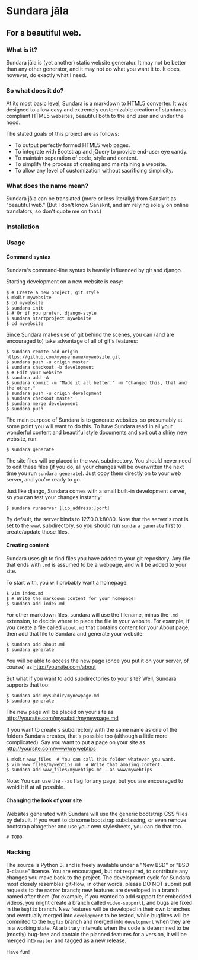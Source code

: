# Sundara jāla
## For a beautiful web.

### What is it?
Sundara jāla is (yet another) static website generator. It may not be
better than any other generator, and it may not do what you want it to.
It does, however, do exactly what I need.

### So what does it do?
At its most basic level, Sundara is a markdown to HTML5 converter. It
was designed to allow easy and extremely customizable creation of
standards-compliant HTML5 websites, beautiful both to the end user and
under the hood.

The stated goals of this project are as follows:

* To output perfectly formed HTML5 web pages.
* To integrate with Bootstrap and jQuery to provide end-user eye candy.
* To maintain seperation of code, style and content.
* To simplify the process of creating and maintaining a website.
* To allow any level of customization without sacrificing simplicity.

### What does the name mean?
Sundara jāla can be translated (more or less literally) from Sanskrit as
"beautiful web." (But I don't know Sanskrit, and am relying solely on
online translators, so don't quote me on that.)

### Installation


### Usage
#### Command syntax
Sundara's command-line syntax is heavily influenced by git and django.

Starting development on a new website is easy:

    $ # Create a new project, git style
    $ mkdir mywebsite
    $ cd mywebsite
    $ sundara init
    $ # Or if you prefer, django-style
    $ sundara startproject mywebsite
    $ cd mywebsite

Since Sundara makes use of git behind the scenes, you can (and are
encouraged to) take advantage of all of git's features:

    $ sundara remote add origin https://github.com/myusername/mywebsite.git
    $ sundara push -u origin master
    $ sundara checkout -b development
    $ # Edit your website
    $ sundara add -A
    $ sundara commit -m "Made it all better." -m "Changed this, that and the other."
    $ sundara push -u origin development
    $ sundara checkout master
    $ sundara merge development
    $ sundara push

The main purpose of Sundara is to generate websites, so presumably
at some point you will want to do this. To have Sundara read in all
your wonderful content and beautiful style documents and spit out
a shiny new website, run:

    $ sundara generate

The site files will be placed in the `www\` subdirectory. You should
never need to edit these files (if you do, all your changes will be
overwritten the next time you run `sundara generate`). Just copy
them directly on to your web server, and you're ready to go.

Just like django, Sundara comes with a small built-in development
server, so you can test your changes instantly:

    $ sundara runserver [[ip_address:]port]

By default, the server binds to 127.0.0.1:8080. Note that the
server's root is set to the `www\` subdirectory, so you should
run `sundara generate` first to create/update those files.

#### Creating content
Sundara uses git to find files you have added to your git repository.
Any file that ends with `.md` is assumed to be a webpage, and will be
added to your site. 

To start with, you will probably want a homepage:

    $ vim index.md
    $ # Write the markdown content for your homepage!
    $ sundara add index.md

For other markdown files, sundara will use the filename, minus the
`.md` extension, to decide where to place the file in your website.
For example, if you create a file called `about.md` that contains
content for your About page, then add that file to Sundara and
generate your website:

    $ sundara add about.md
    $ sundara generate

You will be able to access the new page (once you put it on your
server, of course) as http://yoursite.com/about

But what if you want to add subdirectories to your site? Well,
Sundara supports that too:

    $ sundara add mysubdir/mynewpage.md
    $ sundara generate

The new page will be placed on your site as 
http://yoursite.com/mysubdir/mynewpage.md

If you want to create s subdirectory with the same name as one of
the folders Sundara creates, that's possible too (although a little
more complicated). Say you want to put a page on your site as
http://yoursite.com/www/mywebtips

    $ mkdir www_files  # You can call this folder whatever you want.
    $ vim www_files/mywebtips.md  # Write that amazing content.
    $ sundara add www_files/mywebtips.md --as www/mywebtips

Note: You can use the `--as` flag for any page, but you are
encouraged to avoid it if at all possible.

#### Changing the look of your site
Websites generated with Sundara will use the generic bootstrap CSS
filles by default. If you want to do some bootstrap subclassing,
or even remove bootstrap altogether and use your own stylesheets,
you can do that too. 

    # TODO


### Hacking
The source is Python 3, and is freely available under a "New BSD" or
"BSD 3-clause" license. You are encouraged, but not required, to
contribute any changes you make back to the project. The development
cycle for Sundara most closely resembles git-flow; in other words,
please DO NOT submit pull requests to the `master` branch; new features
are developed in a branch named after them (for example, if you wanted to
add support for embedded videos, you might create a branch called
`video-support`), and bugs are fixed in the `bugfix` branch. New features
will be developed in their own branches and eventually merged into
`development` to be tested, while bugfixes will be commited to the
`bugfix` branch and merged into `development` when they are in a
working state. At arbitrary intervals when the code is determined to
be (mostly) bug-free and contain the planned features for a version,
it will be merged into `master` and tagged as a new release.

Have fun!
